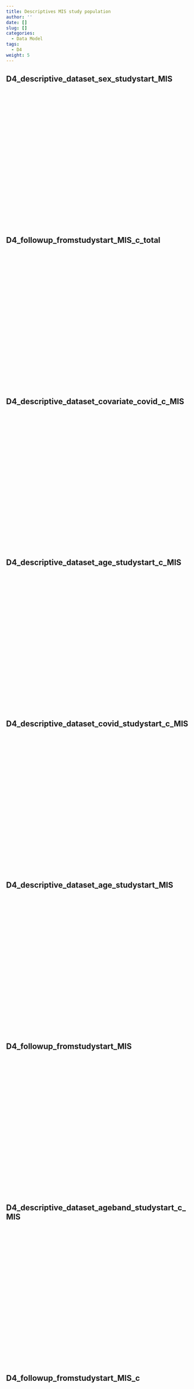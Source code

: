```yaml
---
title: Descriptives MIS study population
author: ''
date: []
slug: []
categories:
  - Data Model
tags:
  - D4
weight: 5
---
```


<script src="{{< blogdown/postref >}}index.en_files/core-js/shim.min.js"></script>
<script src="{{< blogdown/postref >}}index.en_files/react/react.min.js"></script>
<script src="{{< blogdown/postref >}}index.en_files/react/react-dom.min.js"></script>
<script src="{{< blogdown/postref >}}index.en_files/reactwidget/react-tools.js"></script>
<script src="{{< blogdown/postref >}}index.en_files/htmlwidgets/htmlwidgets.js"></script>
<script src="{{< blogdown/postref >}}index.en_files/reactable-binding/reactable.js"></script>
## D4_descriptive_dataset_sex_studystart_MIS
<div align="center">
<div id="htmlwidget-1" class="reactable html-widget" style="width:auto;height:300px;"></div>
<script type="application/json" data-for="htmlwidget-1">{"x":{"tag":{"name":"Reactable","attribs":{"data":{"Name":["Datasource",null,null,null,"Sex_male","Sex_female"],"Description":[null,null,null,null,"Number of subjects","Number of subjects"],"format":["character","character","character","character","integer","integer"],"vocabulary":["ARS","BIFAP","CPRD","PHARMO",null,null],"comments":[null,null,null,null,null,null]},"columns":[{"accessor":"Name","name":"Name","type":"character"},{"accessor":"Description","name":"Description","type":"character"},{"accessor":"format","name":"format","type":"character"},{"accessor":"vocabulary","name":"vocabulary","type":"character"},{"accessor":"comments","name":"comments","type":"logical"}],"sortable":false,"searchable":true,"defaultPageSize":6,"paginationType":"numbers","showPageInfo":true,"minRows":1,"highlight":true,"bordered":true,"striped":true,"style":{"maxWidth":650},"height":"300px","dataKey":"469ff163c8fd49a9255a55a3cd4b6049","key":"469ff163c8fd49a9255a55a3cd4b6049"},"children":[]},"class":"reactR_markup"},"evals":[],"jsHooks":[]}</script>
<br/>
<br/>
<br/>
<br/>
</div>

## D4_followup_fromstudystart_MIS_c_total
<div align="center">
<div id="htmlwidget-2" class="reactable html-widget" style="width:auto;height:300px;"></div>
<script type="application/json" data-for="htmlwidget-2">{"x":{"tag":{"name":"Reactable","attribs":{"data":{"Name":["total"],"Description":[null],"format":["integer"],"vocabulary":[null],"comments":[null]},"columns":[{"accessor":"Name","name":"Name","type":"character"},{"accessor":"Description","name":"Description","type":"logical"},{"accessor":"format","name":"format","type":"character"},{"accessor":"vocabulary","name":"vocabulary","type":"logical"},{"accessor":"comments","name":"comments","type":"logical"}],"sortable":false,"searchable":true,"defaultPageSize":1,"paginationType":"numbers","showPageInfo":true,"minRows":1,"highlight":true,"bordered":true,"striped":true,"style":{"maxWidth":650},"height":"300px","dataKey":"b6f17e3a19306a8116be2232c474c0c2","key":"b6f17e3a19306a8116be2232c474c0c2"},"children":[]},"class":"reactR_markup"},"evals":[],"jsHooks":[]}</script>
<br/>
<br/>
<br/>
<br/>
</div>

## D4_descriptive_dataset_covariate_covid_c_MIS
<div align="center">
<div id="htmlwidget-3" class="reactable html-widget" style="width:auto;height:300px;"></div>
<script type="application/json" data-for="htmlwidget-3">{"x":{"tag":{"name":"Reactable","attribs":{"data":{"Name":["Datasource","risk_factor","immunosuppressants","any_risk_factors"],"Description":[null,"CV Cancer CLD HIV CKD Diabetes Obesity Sicklecell ;","proxy drug prior to date_vax1",null],"format":["character","integer","integer","integer"],"vocabulary":["ARS BIFAP CPRD PHARMO","Sum yes","Sum yes",null],"comments":[null,null,null,null]},"columns":[{"accessor":"Name","name":"Name","type":"character"},{"accessor":"Description","name":"Description","type":"character"},{"accessor":"format","name":"format","type":"character"},{"accessor":"vocabulary","name":"vocabulary","type":"character"},{"accessor":"comments","name":"comments","type":"logical"}],"sortable":false,"searchable":true,"defaultPageSize":4,"paginationType":"numbers","showPageInfo":true,"minRows":1,"highlight":true,"bordered":true,"striped":true,"style":{"maxWidth":650},"height":"300px","dataKey":"14377abdc35aaea4fc00f7a64306afbe","key":"14377abdc35aaea4fc00f7a64306afbe"},"children":[]},"class":"reactR_markup"},"evals":[],"jsHooks":[]}</script>
<br/>
<br/>
<br/>
<br/>
</div>

## D4_descriptive_dataset_age_studystart_c_MIS
<div align="center">
<div id="htmlwidget-4" class="reactable html-widget" style="width:auto;height:300px;"></div>
<script type="application/json" data-for="htmlwidget-4">{"x":{"tag":{"name":"Reactable","attribs":{"data":{"Name":["Datasource","Followup","Age_P25","Age_P50","Age_p75","Age_mean","Age_min","Age_max"],"Description":[null,"Person days of follow-up summed across all subjects in the study population (study_exit-study_entry)","Age at entry of cohort, 25th percentile of distribution","Age at entry of cohort, 50th percentile of distribution","Age at entry of cohort, 75th percentile of distribution","Age at entry of cohort, mean of distribution","Age at entry of cohort, minimum of distribution","Age at entry of cohort, maximum of distribution"],"format":["character","numeric","Numeric (in years), no decimals","Numeric (in years), 2 decimals","Numeric (in years), 2 decimals","Numeric (in years), 2 decimals","Numeric (in years), 2 decimals","Numeric (in years), 2 decimals"],"vocabulary":["ARS BIFAP CPRD PHARMO",null,null,null,null,null,null,null],"comments":[null,null,null,null,null,null,null,null]},"columns":[{"accessor":"Name","name":"Name","type":"character"},{"accessor":"Description","name":"Description","type":"character"},{"accessor":"format","name":"format","type":"character"},{"accessor":"vocabulary","name":"vocabulary","type":"character"},{"accessor":"comments","name":"comments","type":"logical"}],"sortable":false,"searchable":true,"defaultPageSize":8,"paginationType":"numbers","showPageInfo":true,"minRows":1,"highlight":true,"bordered":true,"striped":true,"style":{"maxWidth":650},"height":"300px","dataKey":"e0160b90eb5d8a89940e7eaad2362c27","key":"e0160b90eb5d8a89940e7eaad2362c27"},"children":[]},"class":"reactR_markup"},"evals":[],"jsHooks":[]}</script>
<br/>
<br/>
<br/>
<br/>
</div>

## D4_descriptive_dataset_covid_studystart_c_MIS
<div align="center">
<div id="htmlwidget-5" class="reactable html-widget" style="width:auto;height:300px;"></div>
<script type="application/json" data-for="htmlwidget-5">{"x":{"tag":{"name":"Reactable","attribs":{"data":{"Name":["Datasource","2020-04","2020-05","2020-06","2020-07","2020-09","2020-10","2020-11","2020-12","2021-01","2021-02","2021-03","2021-04","2021-05"],"Description":["character","integer","integer","integer","integer","integer","integer","integer","integer","integer","integer","integer","integer","integer"],"format":[null,null,null,null,null,null,null,null,null,null,null,null,null,null],"vocabulary":[null,null,null,null,null,null,null,null,null,null,null,null,null,null],"comments":[null,null,null,null,null,null,null,null,null,null,null,null,null,null]},"columns":[{"accessor":"Name","name":"Name","type":"character"},{"accessor":"Description","name":"Description","type":"character"},{"accessor":"format","name":"format","type":"logical"},{"accessor":"vocabulary","name":"vocabulary","type":"logical"},{"accessor":"comments","name":"comments","type":"logical"}],"sortable":false,"searchable":true,"defaultPageSize":14,"paginationType":"numbers","showPageInfo":true,"minRows":1,"highlight":true,"bordered":true,"striped":true,"style":{"maxWidth":650},"height":"300px","dataKey":"f48a21900d1b76ddb89dcc2b00ea3c69","key":"f48a21900d1b76ddb89dcc2b00ea3c69"},"children":[]},"class":"reactR_markup"},"evals":[],"jsHooks":[]}</script>
<br/>
<br/>
<br/>
<br/>
</div>

## D4_descriptive_dataset_age_studystart_MIS
<div align="center">
<div id="htmlwidget-6" class="reactable html-widget" style="width:auto;height:300px;"></div>
<script type="application/json" data-for="htmlwidget-6">{"x":{"tag":{"name":"Reactable","attribs":{"data":{"Name":["Datasource","Followup","Age_P25","Age_P50","Age_p75","Age_mean","Age_min","Age_max"],"Description":[null,"Person days of follow-up summed across all subjects in the study population (study_exit-study_entry)","Age at entry of cohort, 25th percentile of distribution","Age at entry of cohort, 50th percentile of distribution","Age at entry of cohort, 75th percentile of distribution","Age at entry of cohort, mean of distribution","Age at entry of cohort, minimum of distribution","Age at entry of cohort, maximum of distribution"],"format":["character","numeric","Numeric (in years), no decimals","Numeric (in years), 2 decimals","Numeric (in years), 2 decimals","Numeric (in years), 2 decimals","Numeric (in years), 2 decimals","Numeric (in years), 2 decimals"],"vocabulary":["ARS BIFAP CPRD PHARMO",null,null,null,null,null,null,null],"comments":[null,null,null,null,null,null,null,null]},"columns":[{"accessor":"Name","name":"Name","type":"character"},{"accessor":"Description","name":"Description","type":"character"},{"accessor":"format","name":"format","type":"character"},{"accessor":"vocabulary","name":"vocabulary","type":"character"},{"accessor":"comments","name":"comments","type":"logical"}],"sortable":false,"searchable":true,"defaultPageSize":8,"paginationType":"numbers","showPageInfo":true,"minRows":1,"highlight":true,"bordered":true,"striped":true,"style":{"maxWidth":650},"height":"300px","dataKey":"e0160b90eb5d8a89940e7eaad2362c27","key":"e0160b90eb5d8a89940e7eaad2362c27"},"children":[]},"class":"reactR_markup"},"evals":[],"jsHooks":[]}</script>
<br/>
<br/>
<br/>
<br/>
</div>

## D4_followup_fromstudystart_MIS
<div align="center">
<div id="htmlwidget-7" class="reactable html-widget" style="width:auto;height:300px;"></div>
<script type="application/json" data-for="htmlwidget-7">{"x":{"tag":{"name":"Reactable","attribs":{"data":{"Name":["Datasource","Followup_males","Followup_females","AgeCat_0-4","AgeCat_5-11","AgeCat_12-17","AgeCat_18-24","AgeCat_25-29","AgeCat_30-39","AgeCat_40-49","AgeCat_50-59","AgeCat_60-69","AgeCat_70-79","Agecat_80+"],"Description":[null,"Follow_up days for males","Follow_up days for females","Follow_up days population 0-4 years of age at cohort entry","Follow_up days population 5-11 years of age at cohort entry","Follow_up days population 12-17 years of age at cohort entry","Follow_up days population 18-24 years of age at cohort entry","Follow_up days population 25-29 years of age at cohort entry","Follow_up days population 30-39 years of age at cohort entry","Follow_up days population 40-49 years of age at cohort entry","Follow_up days population 50-59 years of age at cohort entry","Follow_up days population 60-69 years of age at cohort entry","Follow_up days population 70-79 years of age at cohort entry","Follow_up days population 80+ years of age at cohort entry"],"format":["character","Numeric","Numeric","Integer","Integer","Integer","Integer","Integer","Integer","Integer","Integer","Integer","Integer","Integer"],"vocabulary":[null,"Days between End_fup_study-Start_fup_study for males","Days between End_fup_study-Start_fup_study for females",null,null,null,null,null,null,null,null,null,null,null],"comments":[null,null,null,null,null,null,null,null,null,null,null,null,null,null]},"columns":[{"accessor":"Name","name":"Name","type":"character"},{"accessor":"Description","name":"Description","type":"character"},{"accessor":"format","name":"format","type":"character"},{"accessor":"vocabulary","name":"vocabulary","type":"character"},{"accessor":"comments","name":"comments","type":"logical"}],"sortable":false,"searchable":true,"defaultPageSize":14,"paginationType":"numbers","showPageInfo":true,"minRows":1,"highlight":true,"bordered":true,"striped":true,"style":{"maxWidth":650},"height":"300px","dataKey":"f01c89d89f0ce588a17a54b8c98c09c7","key":"f01c89d89f0ce588a17a54b8c98c09c7"},"children":[]},"class":"reactR_markup"},"evals":[],"jsHooks":[]}</script>
<br/>
<br/>
<br/>
<br/>
</div>

## D4_descriptive_dataset_ageband_studystart_c_MIS
<div align="center">
<div id="htmlwidget-8" class="reactable html-widget" style="width:auto;height:300px;"></div>
<script type="application/json" data-for="htmlwidget-8">{"x":{"tag":{"name":"Reactable","attribs":{"data":{"Name":["Datasource","Type_vax1","AgeCat_0-4","AgeCat_5-11","AgeCat_12-17","AgeCat_18-24","AgeCat_25-29","AgeCat_30-39","AgeCat_40-49","AgeCat_50-59","AgeCat_60-69","AgeCat_70-79","Agecat_80+"],"Description":[null,"Type vaccine dose 1","Number of subjects start vaccination age_vax 12-15","Number of subjects start vaccination age_vax 12-16","Number of subjects start vaccination age_vax 12-17","Number of subjects start vaccination age_vax1 18-24","Number of subjects start vaccination age_vax1 25-29","Number of subjects start vaccination age_vax1 30-39","Number of subjects start vaccination age_vax1 40-49","Number of subjects start vaccination age_vax1 50-59","Number of subjects start vaccination age_vax1 60-69","Number of subjects start vaccination age_vax1 70-79","Number of subjects start vaccination age_vax1 80+"],"format":["character","character","Integer","Integer","Integer","Integer","Integer","Integer","Integer","Integer","Integer","Integer","Integer"],"vocabulary":[null,null,null,null,null,null,null,null,null,null,null,null,null],"comments":[null,null,null,null,null,null,null,null,null,null,null,null,null]},"columns":[{"accessor":"Name","name":"Name","type":"character"},{"accessor":"Description","name":"Description","type":"character"},{"accessor":"format","name":"format","type":"character"},{"accessor":"vocabulary","name":"vocabulary","type":"logical"},{"accessor":"comments","name":"comments","type":"logical"}],"sortable":false,"searchable":true,"defaultPageSize":13,"paginationType":"numbers","showPageInfo":true,"minRows":1,"highlight":true,"bordered":true,"striped":true,"style":{"maxWidth":650},"height":"300px","dataKey":"8397b0bdfd16d84a29f1fef27809bda4","key":"8397b0bdfd16d84a29f1fef27809bda4"},"children":[]},"class":"reactR_markup"},"evals":[],"jsHooks":[]}</script>
<br/>
<br/>
<br/>
<br/>
</div>

## D4_followup_fromstudystart_MIS_c
<div align="center">
<div id="htmlwidget-9" class="reactable html-widget" style="width:auto;height:300px;"></div>
<script type="application/json" data-for="htmlwidget-9">{"x":{"tag":{"name":"Reactable","attribs":{"data":{"Name":["Datasource","AgeCat_0-4","AgeCat_5-11","AgeCat_12-17","AgeCat_18-24","AgeCat_25-29","AgeCat_30-39","AgeCat_40-49","AgeCat_50-59","AgeCat_60-69","AgeCat_70-79","Agecat_80+"],"Description":[null,"Follow_up days population 0-4 years of age at cohort entry","Follow_up days population 5-11 years of age at cohort entry","Follow_up days population 12-17 years of age at cohort entry","Follow_up days population 18-24 years of age at cohort entry","Follow_up days population 25-29 years of age at cohort entry","Follow_up days population 30-39 years of age at cohort entry","Follow_up days population 40-49 years of age at cohort entry","Follow_up days population 50-59 years of age at cohort entry","Follow_up days population 60-69 years of age at cohort entry","Follow_up days population 70-79 years of age at cohort entry","Follow_up days population 80+ years of age at cohort entry"],"format":["character","Integer","Integer","Integer","Integer","Integer","Integer","Integer","Integer","Integer","Integer","Integer"],"vocabulary":[null,null,null,null,null,null,null,null,null,null,null,null],"comments":[null,null,null,null,null,null,null,null,null,null,null,null]},"columns":[{"accessor":"Name","name":"Name","type":"character"},{"accessor":"Description","name":"Description","type":"character"},{"accessor":"format","name":"format","type":"character"},{"accessor":"vocabulary","name":"vocabulary","type":"logical"},{"accessor":"comments","name":"comments","type":"logical"}],"sortable":false,"searchable":true,"defaultPageSize":12,"paginationType":"numbers","showPageInfo":true,"minRows":1,"highlight":true,"bordered":true,"striped":true,"style":{"maxWidth":650},"height":"300px","dataKey":"d9fe999300ca446e756e0b5dc708e217","key":"d9fe999300ca446e756e0b5dc708e217"},"children":[]},"class":"reactR_markup"},"evals":[],"jsHooks":[]}</script>
<br/>
<br/>
<br/>
<br/>
</div>

## D4_descriptive_dataset_ageband_studystart_MIS
<div align="center">
<div id="htmlwidget-10" class="reactable html-widget" style="width:auto;height:300px;"></div>
<script type="application/json" data-for="htmlwidget-10">{"x":{"tag":{"name":"Reactable","attribs":{"data":{"Name":["Datasource","Type_vax1","AgeCat_0-4","AgeCat_5-11","AgeCat_12-17","AgeCat_18-24","AgeCat_25-29","AgeCat_30-39","AgeCat_40-49","AgeCat_50-59","AgeCat_60-69","AgeCat_70-79","Agecat_80+"],"Description":[null,"Type vaccine dose 1","Number of subjects start vaccination age_vax 12-15","Number of subjects start vaccination age_vax 12-16","Number of subjects start vaccination age_vax 12-17","Number of subjects start vaccination age_vax1 18-24","Number of subjects start vaccination age_vax1 25-29","Number of subjects start vaccination age_vax1 30-39","Number of subjects start vaccination age_vax1 40-49","Number of subjects start vaccination age_vax1 50-59","Number of subjects start vaccination age_vax1 60-69","Number of subjects start vaccination age_vax1 70-79","Number of subjects start vaccination age_vax1 80+"],"format":["character","character","Integer","Integer","Integer","Integer","Integer","Integer","Integer","Integer","Integer","Integer","Integer"],"vocabulary":[null,null,null,null,null,null,null,null,null,null,null,null,null],"comments":[null,null,null,null,null,null,null,null,null,null,null,null,null]},"columns":[{"accessor":"Name","name":"Name","type":"character"},{"accessor":"Description","name":"Description","type":"character"},{"accessor":"format","name":"format","type":"character"},{"accessor":"vocabulary","name":"vocabulary","type":"logical"},{"accessor":"comments","name":"comments","type":"logical"}],"sortable":false,"searchable":true,"defaultPageSize":13,"paginationType":"numbers","showPageInfo":true,"minRows":1,"highlight":true,"bordered":true,"striped":true,"style":{"maxWidth":650},"height":"300px","dataKey":"8397b0bdfd16d84a29f1fef27809bda4","key":"8397b0bdfd16d84a29f1fef27809bda4"},"children":[]},"class":"reactR_markup"},"evals":[],"jsHooks":[]}</script>
<br/>
<br/>
<br/>
<br/>
</div>

## D4_descriptive_dataset_covariate_studystart_MIS
<div align="center">
<div id="htmlwidget-11" class="reactable html-widget" style="width:auto;height:300px;"></div>
<script type="application/json" data-for="htmlwidget-11">{"x":{"tag":{"name":"Reactable","attribs":{"data":{"Name":["Datasource","risk_factor","immunosuppressants","any_risk_factors"],"Description":[null,"CV Cancer CLD HIV CKD Diabetes Obesity Sicklecell ;","proxy drug prior to date_vax1",null],"format":["character","integer","integer","integer"],"vocabulary":["ARS BIFAP CPRD PHARMO","Sum yes","Sum yes",null],"comments":[null,null,null,null]},"columns":[{"accessor":"Name","name":"Name","type":"character"},{"accessor":"Description","name":"Description","type":"character"},{"accessor":"format","name":"format","type":"character"},{"accessor":"vocabulary","name":"vocabulary","type":"character"},{"accessor":"comments","name":"comments","type":"logical"}],"sortable":false,"searchable":true,"defaultPageSize":4,"paginationType":"numbers","showPageInfo":true,"minRows":1,"highlight":true,"bordered":true,"striped":true,"style":{"maxWidth":650},"height":"300px","dataKey":"14377abdc35aaea4fc00f7a64306afbe","key":"14377abdc35aaea4fc00f7a64306afbe"},"children":[]},"class":"reactR_markup"},"evals":[],"jsHooks":[]}</script>
<br/>
<br/>
<br/>
<br/>
</div>

